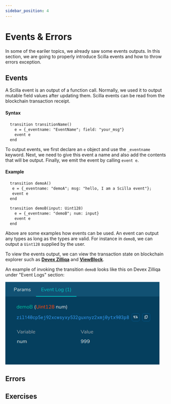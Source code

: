 ```yaml
---
sidebar_position: 4
---
```


# Events & Errors
In some of the eariler topics, we already saw some events outputs. In this section, we are going to properly introduce Scilla events and how to throw errors exception.

## Events
A Scilla event is an output of a function call. Normally, we used it to output mutable field values after updating them. Scilla events can be read from the blockchain transaction receipt.

#### Syntax
```
  transition transitionName()
    e = {_eventname: "EventName"; field: "your_msg"}
    event e
  end
```

To output events, we first declare an `e` object and use the `_eventname` keyword. Next, we need to give this event a name and also add the contents that will be output. Finally, we emit the event by calling `event e`.

#### Example
```
  transition demoA()
   e = {_eventname: "demoA"; msg: "hello, I am a Scilla event"};
   event e
  end
```

```
  transition demoB(input: Uint128)
    e = {_eventname: "demoB"; num: input}
    event e  
  end
```

Above are some examples how events can be used. An event can output any types as long as the types are valid. For instance in `demoB`, we can output a `Uint128` supplied by the user.

To view the events output, we can view the transaction state on blockchain explorer such as [**Devex Zilliqa**](https://devex.zilliqa.com) and [**ViewBlock**](https://viewblock.io/zilliqa).

An example of invoking the transition `demoB` looks like this on Devex Zilliqa under "Event Logs" section:

![Devex Zilliqa Emit Event](./screenshots/events.png)

## Errors

## Exercises